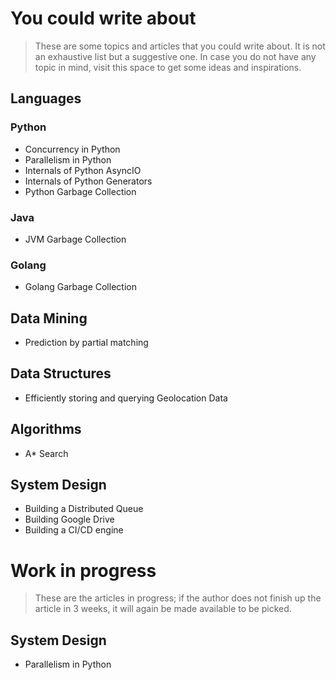 # You could write about
> These are some topics and articles that you could write about. It is not an exhaustive list but a suggestive one. In case you do not have any topic in mind, visit this space to get some ideas and inspirations.

## Languages

### Python
 - Concurrency in Python
 - Parallelism in Python
 - Internals of Python AsyncIO
 - Internals of Python Generators
 - Python Garbage Collection

### Java
 - JVM Garbage Collection

### Golang
 - Golang Garbage Collection

## Data Mining
 - Prediction by partial matching

## Data Structures
 - Efficiently storing and querying Geolocation Data

## Algorithms
 - A\* Search

## System Design
 - Building a Distributed Queue
 - Building Google Drive
 - Building a CI/CD engine

# Work in progress
> These are the articles in progress; if the author does not finish up the article in 3 weeks, it will again be made available to be picked.

## System Design
 - Parallelism in Python
